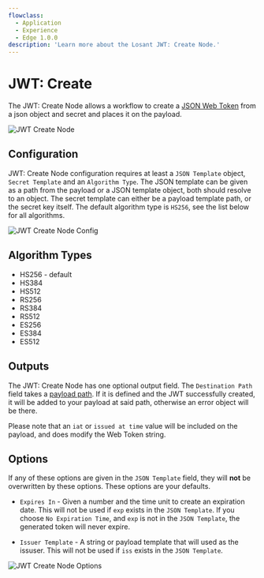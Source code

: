 ```yaml
---
flowclass:
  - Application
  - Experience
  - Edge 1.0.0
description: 'Learn more about the Losant JWT: Create Node.'
---
```


# JWT: Create

The JWT: Create Node allows a workflow to create a [JSON Web Token](https://jwt.io/) from a json object and secret and places it on the payload.

![JWT Create Node](/images/workflows/logic/jwt-create-node.png "JWT Create Node")

## Configuration

JWT: Create Node configuration requires at least a `JSON Template` object, `Secret Template` and an `Algorithm Type`. The JSON template can be given as a path from the payload or a JSON template object, both should resolve to an object. The secret template can either be a payload template path, or the secret key itself. The default algorithm type is `HS256`, see the list below for all algorithms.

![JWT Create Node Config](/images/workflows/logic/jwt-create-node-config.png "JWT Create Node Config")

## Algorithm Types

* HS256 - default
* HS384
* HS512
* RS256
* RS384
* RS512
* ES256
* ES384
* ES512

## Outputs

The JWT: Create Node has one optional output field. The `Destination Path` field takes a [payload path](/workflows/accessing-payload-data/#payload-paths). If it is defined and the JWT successfully created, it will be added to your payload at said path, otherwise an error object will be there.

Please note that an `iat` or `issued at time` value will be included on the payload, and does modify the Web Token string.

## Options

If any of these options are given in the `JSON Template` field, they will **not** be overwritten by these options. These options are your defaults.

* `Expires In` - Given a number and the time unit to create an expiration date. This will not be used if `exp` exists in the `JSON Template`. If you choose `No Expiration Time`, and `exp` is not in the `JSON Template`, the generated token will never expire.

* `Issuer Template` - A string or payload template that will used as the issuser. This will not be used if `iss` exists in the `JSON Template`.

![JWT Create Node Options](/images/workflows/logic/jwt-create-node-options.png "JWT Create Node Options")
